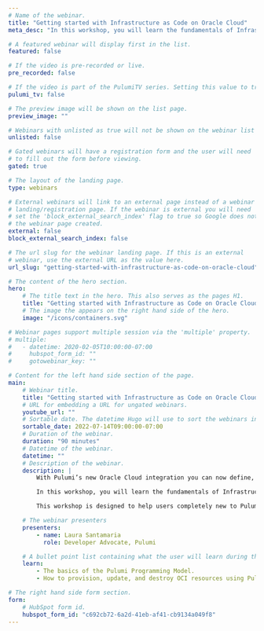```yaml
---
# Name of the webinar.
title: "Getting started with Infrastructure as Code on Oracle Cloud"
meta_desc: "In this workshop, you will learn the fundamentals of Infrastructure as Code through a guided exercise where you will provision infrastructure on Oracle Cloud."

# A featured webinar will display first in the list.
featured: false

# If the video is pre-recorded or live.
pre_recorded: false

# If the video is part of the PulumiTV series. Setting this value to true will list the video in the "PulumiTV" section.
pulumi_tv: false

# The preview image will be shown on the list page.
preview_image: ""

# Webinars with unlisted as true will not be shown on the webinar list
unlisted: false

# Gated webinars will have a registration form and the user will need
# to fill out the form before viewing.
gated: true

# The layout of the landing page.
type: webinars

# External webinars will link to an external page instead of a webinar
# landing/registration page. If the webinar is external you will need
# set the 'block_external_search_index' flag to true so Google does not index
# the webinar page created.
external: false
block_external_search_index: false

# The url slug for the webinar landing page. If this is an external
# webinar, use the external URL as the value here.
url_slug: "getting-started-with-infrastructure-as-code-on-oracle-cloud"

# The content of the hero section.
hero:
    # The title text in the hero. This also serves as the pages H1.
    title: "Getting started with Infrastructure as Code on Oracle Cloud"
    # The image the appears on the right hand side of the hero.
    image: "/icons/containers.svg"

# Webinar pages support multiple session via the 'multiple' property.
# multiple:
#   - datetime: 2020-02-05T10:00:00-07:00
#     hubspot_form_id: ""
#     gotowebinar_key: ""

# Content for the left hand side section of the page.
main:
    # Webinar title.
    title: "Getting started with Infrastructure as Code on Oracle Cloud"
    # URL for embedding a URL for ungated webinars.
    youtube_url: ""
    # Sortable date. The datetime Hugo will use to sort the webinars in date order.
    sortable_date: 2022-07-14T09:00:00-07:00
    # Duration of the webinar.
    duration: "90 minutes"
    # Datetime of the webinar.
    datetime: ""
    # Description of the webinar.
    description: |
        With Pulumi’s new Oracle Cloud integration you can now define, deploy, and manage OCI resources using your favorite programming languages including JavaScript/TypeScript, Python, C#/.NET, and Golang.

        In this workshop, you will learn the fundamentals of Infrastructure as Code through a guided exercise using Pulumi’s infrastructure as code platform, where you can use familiar programming languages to provision infrastructure on any cloud.

        This workshop is designed to help users completely new to Pulumi to become familiar with the core concepts to be effective with the Pulumi Infrastructure as Code platform. We will guide you through the Pulumi platform with diagrams and hands-on exercises to help you understand the building blocks available in Pulumi.

    # The webinar presenters
    presenters:
        - name: Laura Santamaria
          role: Developer Advocate, Pulumi

    # A bullet point list containing what the user will learn during the webinar.
    learn:
        - The basics of the Pulumi Programming Model.
        - How to provision, update, and destroy OCI resources using Pulumi.

# The right hand side form section.
form:
    # HubSpot form id.
    hubspot_form_id: "c692cb72-6a2d-41eb-af41-cb9134a049f8"
---
```

